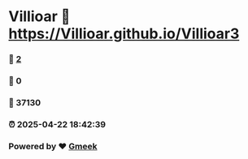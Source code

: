 # Villioar :link: https://Villioar.github.io/Villioar3 
### :page_facing_up: [2](https://Villioar.github.io/Villioar3/tag.html) 
### :speech_balloon: 0 
### :hibiscus: 37130 
### :alarm_clock: 2025-04-22 18:42:39 
### Powered by :heart: [Gmeek](https://github.com/Meekdai/Gmeek)
